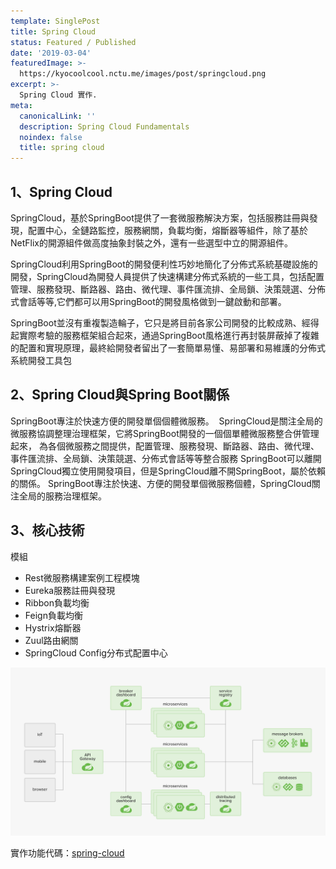 ```yaml
---
template: SinglePost
title: Spring Cloud
status: Featured / Published
date: '2019-03-04'
featuredImage: >-
  https://kyocoolcool.nctu.me/images/post/springcloud.png
excerpt: >-
  Spring Cloud 實作.
meta:
  canonicalLink: ''
  description: Spring Cloud Fundamentals
  noindex: false
  title: spring cloud
---
```

## 1、Spring Cloud

SpringCloud，基於SpringBoot提供了一套微服務解決方案，包括服務註冊與發現，配置中心，全鏈路監控，服務網關，負載均衡，熔斷器等組件，除了基於NetFlix的開源組件做高度抽象封裝之外，還有一些選型中立的開源組件。

SpringCloud利用SpringBoot的開發便利性巧妙地簡化了分佈式系統基礎設施的開發，SpringCloud為開發人員提供了快速構建分佈式系統的一些工具，包括配置管理、服務發現、斷路器、路由、微代理、事件匯流排、全局鎖、決策競選、分佈式會話等等,它們都可以用SpringBoot的開發風格做到一鍵啟動和部署。

SpringBoot並沒有重複製造輪子，它只是將目前各家公司開發的比較成熟、經得起實際考驗的服務框架組合起來，通過SpringBoot風格進行再封裝屏蔽掉了複雜的配置和實現原理，最終給開發者留出了一套簡單易懂、易部署和易維護的分佈式系統開發工具包

## 2、Spring Cloud與Spring Boot關係


SpringBoot專注於快速方便的開發單個個體微服務。
 SpringCloud是關注全局的微服務協調整理治理框架，它將SpringBoot開發的一個個單體微服務整合併管理起來，
為各個微服務之間提供，配置管理、服務發現、斷路器、路由、微代理、事件匯流排、全局鎖、決策競選、分佈式會話等等整合服務
SpringBoot可以離開SpringCloud獨立使用開發項目，但是SpringCloud離不開SpringBoot，屬於依賴的關係。
SpringBoot專注於快速、方便的開發單個微服務個體，SpringCloud關注全局的服務治理框架。


## 3、核心技術

模組

- Rest微服務構建案例工程模塊
- Eureka服務註冊與發現
- Ribbon負載均衡
- Feign負載均衡
- Hystrix熔斷器
- Zuul路由網關
- SpringCloud Config分布式配置中心

![post-1](../../static/images/post/20190304/20190304-post-1.png)

實作功能代碼：[spring-cloud](https://github.com/kyocoolcool/spring-integration/tree/master/spring-cloud-fundamentals)
